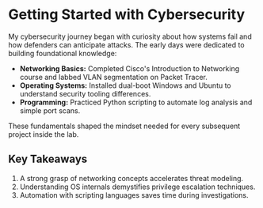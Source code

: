 # Getting Started with Cybersecurity

My cybersecurity journey began with curiosity about how systems fail and how defenders can anticipate attacks. The early days were dedicated to building foundational knowledge:

- **Networking Basics:** Completed Cisco's Introduction to Networking course and labbed VLAN segmentation on Packet Tracer.
- **Operating Systems:** Installed dual-boot Windows and Ubuntu to understand security tooling differences.
- **Programming:** Practiced Python scripting to automate log analysis and simple port scans.

These fundamentals shaped the mindset needed for every subsequent project inside the lab.

## Key Takeaways

1. A strong grasp of networking concepts accelerates threat modeling.
2. Understanding OS internals demystifies privilege escalation techniques.
3. Automation with scripting languages saves time during investigations.
